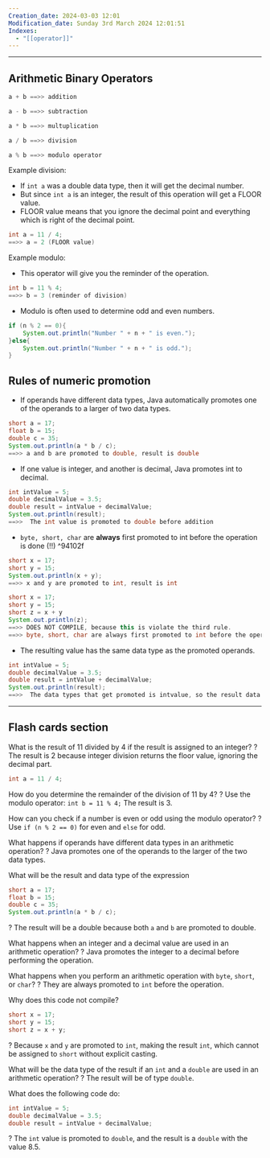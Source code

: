 ```yaml
---
Creation_date: 2024-03-03 12:01
Modification_date: Sunday 3rd March 2024 12:01:51
Indexes:
  - "[[operator]]"
---
```


----
## Arithmetic Binary Operators

```java
a + b ==>> addition
```

```java
a - b ==>> subtraction
```

```java
a * b ==>> multuplication
```

```java
a / b ==>> division
```

```java
a % b ==>> modulo operator
```

Example division:
- If `int a` was a double data type, then it will get the decimal number.
- But since `int a` is an integer, the result of this operation will get a FLOOR value.
- FLOOR value means that you ignore the decimal point and everything which is right of the decimal point.
```java
int a = 11 / 4;
==>> a = 2 (FLOOR value)
```

Example modulo:
- This operator will give you the reminder of the operation.
```java
int b = 11 % 4;
==>> b = 3 (reminder of division)
```
- Modulo is often used to determine odd and even numbers.
```java
if (n % 2 == 0){
	System.out.println("Number " + n + " is even.");
}else{
	System.out.println("Number " + n + " is odd.");
}
```

## Rules of numeric promotion

- If operands have different data types, Java automatically promotes one of the operands to a larger of two data types.
```java
short a = 17;
float b = 15;
double c = 35;
System.out.println(a * b / c);
==>> a and b are promoted to double, result is double
```
- If one value is integer, and another is decimal, Java promotes int to decimal.
```java
int intValue = 5; 
double decimalValue = 3.5; 
double result = intValue + decimalValue;
System.out.println(result);
==>>  The int value is promoted to double before addition
```
- `byte, short, char` are **always** first promoted to int before the operation is done (!!) ^94102f
```java
short x = 17;
short y = 15;
System.out.println(x + y);
==>> x and y are promoted to int, result is int
```

```java
short x = 17;
short y = 15;
short z = x + y
System.out.println(z);
==>> DOES NOT COMPILE, because this is violate the third rule. 
==>> byte, short, char are always first promoted to int before the operation is done
```
- The resulting value has the same data type as the promoted operands. 
```java
int intValue = 5; 
double decimalValue = 3.5; 
double result = intValue + decimalValue;
System.out.println(result);
==>>  The data types that get promoted is intvalue, so the result data type will be double as well.
```


---
## Flash cards section

What is the result of 11 divided by 4 if the result is assigned to an integer?
?
The result is 2 because integer division returns the floor value, ignoring the decimal part.
```java
int a = 11 / 4;
```

How do you determine the remainder of the division of 11 by 4?
?
Use the modulo operator: `int b = 11 % 4;` The result is 3.

How can you check if a number is even or odd using the modulo operator?
?
Use `if (n % 2 == 0)` for even and `else` for odd.
<!--SR:!2024-08-06,4,270-->

What happens if operands have different data types in an arithmetic operation?
?
Java promotes one of the operands to the larger of the two data types.

What will be the result and data type of the expression 
```java
short a = 17;
float b = 15;
double c = 35;
System.out.println(a * b / c);
```
?
The result will be a double because both `a` and `b` are promoted to double.

What happens when an integer and a decimal value are used in an arithmetic operation?
?
Java promotes the integer to a decimal before performing the operation.

What happens when you perform an arithmetic operation with `byte`, `short`, or `char`?
?
They are always promoted to `int` before the operation.

Why does this code not compile?
```java
short x = 17;
short y = 15;
short z = x + y;
```
?
Because `x` and `y` are promoted to `int`, making the result `int`, which cannot be assigned to `short` without explicit casting.

What will be the data type of the result if an `int` and a `double` are used in an arithmetic operation?
?
The result will be of type `double`.

What does the following code do:
```java
int intValue = 5;
double decimalValue = 3.5;
double result = intValue + decimalValue;
```
?
The `int` value is promoted to `double`, and the result is a `double` with the value 8.5.
<!--SR:!2024-08-06,4,270-->
